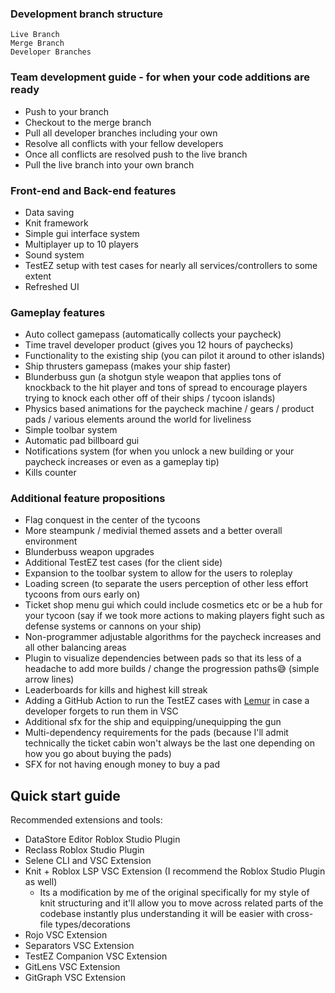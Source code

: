 ### Development branch structure
	Live Branch
	Merge Branch
	Developer Branches

### Team development guide - for when your code additions are ready
* Push to your branch
* Checkout to the merge branch
* Pull all developer branches including your own
* Resolve all conflicts with your fellow developers
* Once all conflicts are resolved push to the live branch
* Pull the live branch into your own branch

### Front-end and Back-end features
* Data saving
* Knit framework
* Simple gui interface system
* Multiplayer up to 10 players
* Sound system
* TestEZ setup with test cases for nearly all services/controllers to some extent
* Refreshed UI

### Gameplay features
* Auto collect gamepass (automatically collects your paycheck)
* Time travel developer product  (gives you 12 hours of paychecks)
* Functionality to the existing ship (you can pilot it around to other islands)
* Ship thrusters gamepass (makes your ship faster)
* Blunderbuss gun (a shotgun style weapon that applies tons of knockback to the hit player and tons of spread to encourage players trying to knock each other off of their ships / tycoon islands)
* Physics based animations for the paycheck machine / gears / product pads / various elements around the world for liveliness
* Simple toolbar system
* Automatic pad billboard gui
* Notifications system (for when you unlock a new building or your paycheck increases or even as a gameplay tip)
* Kills counter

### Additional feature propositions
* Flag conquest in the center of the tycoons
* More steampunk / medivial themed assets and a better overall environment
* Blunderbuss weapon upgrades
* Additional TestEZ test cases (for the client side)
* Expansion to the toolbar system to allow for the users to roleplay
* Loading screen (to separate the users perception of other less effort tycoons from ours early on)
* Ticket shop menu gui which could include cosmetics etc or be a hub for your tycoon (say if we took more actions to making players fight such as defense systems or cannons on your ship)
* Non-programmer adjustable algorithms for the paycheck increases and all other balancing areas
* Plugin to visualize dependencies between pads so that its less of a headache to add more builds / change the progression paths😅 (simple arrow lines)
* Leaderboards for kills and highest kill streak
* Adding a GitHub Action to run the TestEZ cases with [Lemur](https://github.com/LPGhatguy/lemur) in case a developer forgets to run them in VSC
* Additional sfx for the ship and equipping/unequipping the gun
* Multi-dependency requirements for the pads (because I'll admit technically the ticket cabin won't always be the last one depending on how you go about buying the pads)
* SFX for not having enough money to buy a pad

## Quick start guide

Recommended extensions and tools:
* DataStore Editor Roblox Studio Plugin
* Reclass Roblox Studio Plugin
* Selene CLI and VSC Extension
* Knit + Roblox LSP VSC Extension (I recommend the Roblox Studio Plugin as well)
	* Its a modification by me of the original specifically for my style of knit structuring and it'll allow you to move across related parts of the codebase instantly plus understanding it will be easier with cross-file types/decorations
* Rojo VSC Extension
* Separators VSC Extension
* TestEZ Companion VSC Extension
* GitLens VSC Extension
* GitGraph VSC Extension